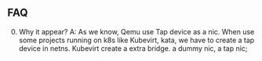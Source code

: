 

## FAQ
0. Why it appear?
A: As we know, Qemu use Tap device as a nic. When use some projects running on k8s like Kubevirt, kata, we have to create a tap device in netns. Kubevirt create a extra bridge. a dummy nic, a tap nic; 



